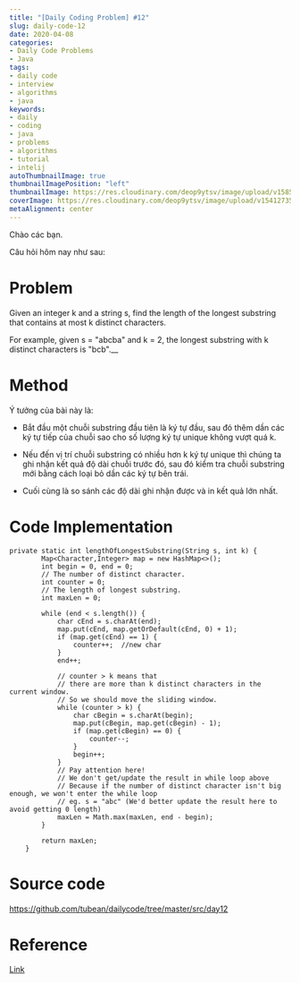 ```yaml
---
title: "[Daily Coding Problem] #12"
slug: daily-code-12
date: 2020-04-08
categories:
- Daily Code Problems
- Java
tags:
- daily code
- interview
- algorithms
- java
keywords:
- daily
- coding
- java
- problems
- algorithms
- tutorial
- intelij
autoThumbnailImage: true
thumbnailImagePosition: "left"
thumbnailImage: https://res.cloudinary.com/deop9ytsv/image/upload/v1585475653/daily-code.png
coverImage: https://res.cloudinary.com/deop9ytsv/image/upload/v1541273502/Black_flag.svg.png
metaAlignment: center
---
```

Chào các bạn.

Câu hỏi hôm nay như sau:
# Problem
>
Given an integer k and a string s, find the length of the longest substring that contains at most k distinct characters.
>
For example, given s = "abcba" and k = 2, the longest substring with k distinct characters is "bcb".__

# Method
Ý tưởng của bài này là:

- Bắt đầu một chuỗi substring đầu tiên là ký tự đầu, sau đó thêm dần các ký tự tiếp của chuỗi sao cho số lượng ký tự unique không vượt quá k.

- Nếu đến vị trí chuỗi substring có nhiều hơn k ký tự unique thì chúng ta ghi nhận kết quả độ dài chuỗi trước đó, sau đó kiểm tra chuỗi substring mới bằng cách loại bỏ dần các ký tự bên trái.

- Cuối cùng là so sánh các độ dài ghi nhận được và in kết quả lớn nhất.

# Code Implementation

```
private static int lengthOfLongestSubstring(String s, int k) {
        Map<Character,Integer> map = new HashMap<>();
        int begin = 0, end = 0;
        // The number of distinct character.
        int counter = 0;
        // The length of longest substring.
        int maxLen = 0;

        while (end < s.length()) {
            char cEnd = s.charAt(end);
            map.put(cEnd, map.getOrDefault(cEnd, 0) + 1);
            if (map.get(cEnd) == 1) {
                counter++;  //new char
            }
            end++;

            // counter > k means that
            // there are more than k distinct characters in the current window.
            // So we should move the sliding window.
            while (counter > k) {
                char cBegin = s.charAt(begin);
                map.put(cBegin, map.get(cBegin) - 1);
                if (map.get(cBegin) == 0) {
                    counter--;
                }
                begin++;
            }
            // Pay attention here!
            // We don't get/update the result in while loop above
            // Because if the number of distinct character isn't big enough, we won't enter the while loop
            // eg. s = "abc" (We'd better update the result here to avoid getting 0 length)
            maxLen = Math.max(maxLen, end - begin);
        }

        return maxLen;
    }
```

# Source code
https://github.com/tubean/dailycode/tree/master/src/day12

# Reference
[Link](https://github.com/cherryljr/LeetCode/blob/master/Longest%20Substring%20with%20At%20Most%20Two%20Distinct%20Characters.java)
